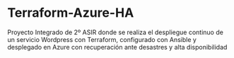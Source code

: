 # Terraform-Azure-HA
Proyecto Integrado de 2º ASIR donde se realiza el despliegue continuo de un servicio Wordpress con Terraform, configurado con Ansible y desplegado en Azure con recuperación ante desastres y alta disponibilidad
